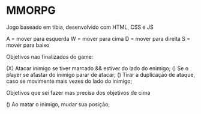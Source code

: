 # MMORPG
 Jogo baseado em tibia, desenvolvido com HTML, CSS e JS


A = mover para esquerda
W = mover para cima
D = mover para direita
S = mover para baixo


Objetivos nao finalizados do game:

(X) Atacar inimigo se tiver marcado && estiver do lado do enimigo;
() Se o player se afastar do inimigo parar de atacar; 
() Tirar a duplicação de ataque, caso se movimente mais vezes do lado do inimigo;



Objetivos que sei fazer mas precisa dos objetivos de cima

() Ao matar o inimigo, mudar sua posição;

